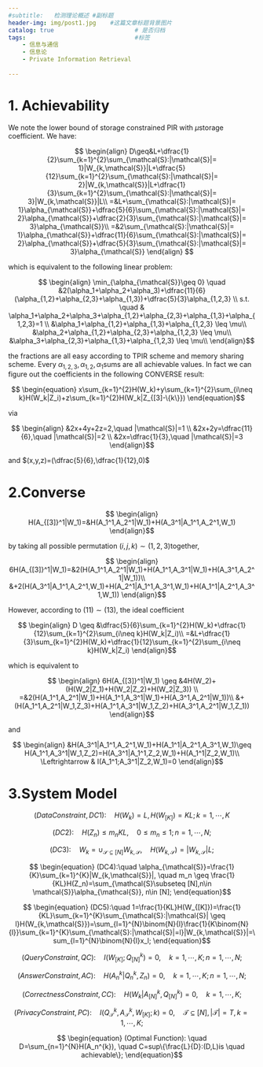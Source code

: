 ```yaml
---
#subtitle:   检测理论概述 #副标题
header-img: img/post1.jpg    #这篇文章标题背景图片
catalog: true                       # 是否归档
tags:                               #标签
    - 信息与通信
    - 信息论
    - Private Information Retrieval
  
---
```




# 1. Achievability
We note the lower bound of storage constrained PIR with $\mu$storage coefficient. We have:

$$
\begin{align}
D\geq&L+\dfrac{1}{2}\sum_{k=1}^{2}\sum_{\mathcal{S}:|\mathcal{S}|= 1}|W_{k,\mathcal{S}}|L+\dfrac{5}{12}\sum_{k=1}^{2}\sum_{\mathcal{S}:|\mathcal{S}|= 2}|W_{k,\mathcal{S}}|L+\dfrac{1}{3}\sum_{k=1}^{2}\sum_{\mathcal{S}:|\mathcal{S}|= 3}|W_{k,\mathcal{S}}|L\\
=&L+\sum_{\mathcal{S}:|\mathcal{S}|= 1}\alpha_{\mathcal{S}}+\dfrac{5}{6}\sum_{\mathcal{S}:|\mathcal{S}|= 2}\alpha_{\mathcal{S}}+\dfrac{2}{3}\sum_{\mathcal{S}:|\mathcal{S}|= 3}\alpha_{\mathcal{S}}\\
=&2\sum_{\mathcal{S}:|\mathcal{S}|= 1}\alpha_{\mathcal{S}}+\dfrac{11}{6}\sum_{\mathcal{S}:|\mathcal{S}|= 2}\alpha_{\mathcal{S}}+\dfrac{5}{3}\sum_{\mathcal{S}:|\mathcal{S}|= 3}\alpha_{\mathcal{S}}
\end{align}
$$

which is equivalent to the following linear problem:

$$
\begin{align}
\min_{\alpha_{\mathcal{S}}\geq 0} \quad &2(\alpha_1+\alpha_2+\alpha_3)+\dfrac{11}{6}(\alpha_{1,2}+\alpha_{2,3}+\alpha_{1,3})+\dfrac{5}{3}\alpha_{1,2,3} \\
s.t. \quad & \alpha_1+\alpha_2+\alpha_3+\alpha_{1,2}+\alpha_{2,3}+\alpha_{1,3}+\alpha_{1,2,3}=1 \\
&\alpha_1+\alpha_{1,2}+\alpha_{1,3}+\alpha_{1,2,3} \leq \mu\\
&\alpha_2+\alpha_{1,2}+\alpha_{2,3}+\alpha_{1,2,3} \leq \mu\\
&\alpha_3+\alpha_{2,3}+\alpha_{1,3}+\alpha_{1,2,3} \leq \mu\\
\end{align}$$

the fractions are all easy according to TPIR scheme and memory sharing scheme. Every $\alpha_{1,2,3},\alpha_{1,2},\alpha_{1}$sums are all achievable values. In fact we can figure out the coefficients in the following CONVERSE result:

$$
\begin{equation}
	x\sum_{k=1}^{2}H(W_k)+y\sum_{k=1}^{2}\sum_{i\neq k}H(W_k|Z_i)+z\sum_{k=1}^{2}H(W_k|Z_{[3]-\{k\}})
\end{equation}$$

via

$$
\begin{align}
&2x+4y+2z=2,\quad |\mathcal{S}|=1 \\
&2x+2y=\dfrac{11}{6},\quad |\mathcal{S}|=2 \\
&2x=\dfrac{1}{3},\quad |\mathcal{S}|=3 
\end{align}$$

and $(x,y,z)=(\dfrac{5}{6},\dfrac{1}{12},0)$

# 2.Converse

$$
\begin{align}
H(A_{[3]}^1|W_1)=&H(A_1^1,A_2^1|W_1)+H(A_3^1|A_1^1,A_2^1,W_1) 
\end{align}$$

by taking all possible permutation $(i,j,k)\sim(1,2,3)$together,

$$
\begin{align}
6H(A_{[3]}^1|W_1)=&2(H(A_1^1,A_2^1|W_1)+H(A_1^1,A_3^1|W_1)+H(A_3^1,A_2^1|W_1))\\
&+2(H(A_3^1|A_1^1,A_2^1,W_1)+H(A_2^1|A_1^1,A_3^1,W_1)+H(A_1^1|A_2^1,A_3^1,W_1))
\end{align}$$

However, according to $(11)\sim(13)$, the ideal coefficient

$$
\begin{align}
D \geq &\dfrac{5}{6}\sum_{k=1}^{2}H(W_k)+\dfrac{1}{12}\sum_{k=1}^{2}\sum_{i\neq k}H(W_k|Z_i)\\
=&L+\dfrac{1}{3}\sum_{k=1}^{2}H(W_k)+\dfrac{1}{12}\sum_{k=1}^{2}\sum_{i\neq k}H(W_k|Z_i) 
\end{align}$$

which is equivalent to

$$
\begin{align}
6H(A_{[3]}^1|W_1) \geq &4H(W_2)+(H(W_2|Z_1)+H(W_2|Z_2)+H(W_2|Z_3)) \\
=&2(H(A_1^1,A_2^1|W_1)+H(A_1^1,A_3^1|W_1)+H(A_3^1,A_2^1|W_1))\\
&+(H(A_1^1,A_2^1|W_1,Z_3)+H(A_1^1,A_3^1|W_1,Z_2)+H(A_3^1,A_2^1|W_1,Z_1))
\end{align}$$

and

$$
\begin{align}
	&H(A_3^1|A_1^1,A_2^1,W_1)+H(A_1^1|A_2^1,A_3^1,W_1)\geq H(A_1^1,A_3^1|W_1,Z_2)=H(A_3^1|A_1^1,Z_2,W_1)+H(A_1^1|Z_2,W_1)\\
	\Leftrightarrow & I(A_1^1;A_3^1|Z_2,W_1)=0
\end{align}$$

# 3.System Model

$$
\begin{equation}
(Data Constraint, DC1):\quad H(W_k)=L, H(W_{[K]})=KL;  k=1,\cdots,K
\end{equation}$$

$$
\begin{equation}
(DC2):\quad H(Z_n)\leq m_n KL,  \quad 0\leq m_n \leq 1 ;  n=1,\cdots,N;
\end{equation}$$

$$
\begin{equation}
(DC3):\quad W_k=\cup_{\mathcal{S}\subseteq [N]}W_{k,\mathcal{S}}, \quad H(W_{k,\mathcal{S}})=|W_{k,\mathcal{S}}|L;
\end{equation}$$

$$
\begin{equation}
(DC4):\quad \alpha_{\mathcal{S}}=\frac{1}{K}\sum_{k=1}^{K}|W_{k,\mathcal{S}}|, \quad m_n \geq \frac{1}{KL}H(Z_n)=\sum_{\mathcal{S}\subseteq [N],n\in \mathcal{S}}\alpha_{\mathcal{S}}, n\in [N];
\end{equation}$$

$$
\begin{equation}
(DC5):\quad 1=\frac{1}{KL}H(W_{[K]})=\frac{1}{KL}\sum_{k=1}^{K}\sum_{\mathcal{S}:|\mathcal{S}| \geq l}H(W_{k,\mathcal{S}})=\sum_{l=1}^{N}\binom{N}{l}\frac{1}{K\binom{N}{l}}\sum_{k=1}^{K}\sum_{\mathcal{S}:|\mathcal{S}|=l}|W_{k,\mathcal{S}}|=\sum_{l=1}^{N}\binom{N}{l}x_l;
\end{equation}$$

$$
\begin{equation}
(Query Constraint, QC):\quad I(W_{[K]};Q_{[N]}^k)=0 ,\quad k=1,\cdots,K;  n=1,\cdots,N;
\end{equation}$$

$$
\begin{equation}
(Answer Constraint, AC): \quad H(A_{n}^k|Q_{n}^k,Z_n)=0 ,\quad  k=1,\cdots,K;  n=1,\cdots,N;
\end{equation}$$

$$
\begin{equation}
(Correctness Constraint, CC): \quad H(W_k | A_{[N]}^k,Q_{[N]}^k)=0,\quad k=1,\cdots,K;
\end{equation}$$

$$
\begin{equation}
(Privacy Constraint, PC): \quad I(Q_{\mathcal{T}}^k , A_{\mathcal{T}}^k, W_{[K]};k)=0,  \quad \mathcal{T}\subseteq [N], |\mathcal{T}|=T, k=1,\cdots,K;
\end{equation}$$

$$
\begin{equation}
(Optimal Function): \quad D=\sum_{n=1}^{N}H(A_n^{k}), \quad C=sup\{\frac{L}{D}:(D,L)is \quad achievable\};
\end{equation}$$